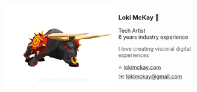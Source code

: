 <a href="https://lokimckay.com">
  <img align="left" width="300" height="217" src="./bull-anim.png">
</a>

### Loki McKay 🐉

Tech Artist  
6 years industry experience

> I love creating visceral digital experiences

⭐ [lokimckay.com](https://lokimckay.com)  
✉️ [lokimckay@gmail.com](mailto:lokimckay@gmail.com)
